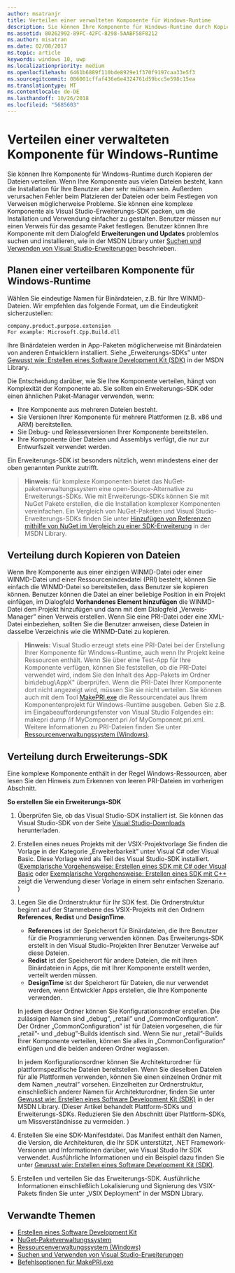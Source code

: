 ```yaml
---
author: msatranjr
title: Verteilen einer verwalteten Komponente für Windows-Runtime
description: Sie können Ihre Komponente für Windows-Runtime durch Kopieren der Dateien verteilen.
ms.assetid: 80262992-89FC-42FC-8298-5AABF58F8212
ms.author: misatran
ms.date: 02/08/2017
ms.topic: article
keywords: windows 10, uwp
ms.localizationpriority: medium
ms.openlocfilehash: 6461b6889f110bde8929e1f370f9197caa33e5f3
ms.sourcegitcommit: 086001cffaf436e6e4324761d59bcc5e598c15ea
ms.translationtype: MT
ms.contentlocale: de-DE
ms.lasthandoff: 10/26/2018
ms.locfileid: "5685603"
---
```

# <a name="distributing-a-managed-windows-runtime-component"></a>Verteilen einer verwalteten Komponente für Windows-Runtime



Sie können Ihre Komponente für Windows-Runtime durch Kopieren der Dateien verteilen. Wenn Ihre Komponente aus vielen Dateien besteht, kann die Installation für Ihre Benutzer aber sehr mühsam sein. Außerdem verursachen Fehler beim Platzieren der Dateien oder beim Festlegen von Verweisen möglicherweise Probleme. Sie können eine komplexe Komponente als Visual Studio-Erweiterungs-SDK packen, um die Installation und Verwendung einfacher zu gestalten. Benutzer müssen nur einen Verweis für das gesamte Paket festlegen. Benutzer können Ihre Komponente mit dem Dialogfeld **Erweiterungen und Updates** problemlos suchen und installieren, wie in der MSDN Library unter [Suchen und Verwenden von Visual Studio-Erweiterungen](https://msdn.microsoft.com/library/vstudio/dd293638.aspx) beschrieben.

## <a name="planning-a-distributable-windows-runtime-component"></a>Planen einer verteilbaren Komponente für Windows-Runtime

Wählen Sie eindeutige Namen für Binärdateien, z.B. für Ihre WINMD-Dateien. Wir empfehlen das folgende Format, um die Eindeutigkeit sicherzustellen:

``` syntax
company.product.purpose.extension
For example: Microsoft.Cpp.Build.dll
```

Ihre Binärdateien werden in App-Paketen möglicherweise mit Binärdateien von anderen Entwicklern installiert. Siehe „Erweiterungs-SDKs” unter [Gewusst wie: Erstellen eines Software Development Kit (SDK)](https://msdn.microsoft.com/library/hh768146.aspx) in der MSDN Library.

Die Entscheidung darüber, wie Sie Ihre Komponente verteilen, hängt von Komplexität der Komponente ab. Sie sollten ein Erweiterungs-SDK oder einen ähnlichen Paket-Manager verwenden, wenn:

-   Ihre Komponente aus mehreren Dateien besteht.
-   Sie Versionen Ihrer Komponente für mehrere Plattformen (z.B. x86 und ARM) bereitstellen.
-   Sie Debug- und Releaseversionen Ihrer Komponente bereitstellen.
-   Ihre Komponente über Dateien und Assemblys verfügt, die nur zur Entwurfszeit verwendet werden.

Ein Erweiterungs-SDK ist besonders nützlich, wenn mindestens einer der oben genannten Punkte zutrifft.

> **Hinweis:** für komplexe Komponenten bietet das NuGet-paketverwaltungssystem eine open-Source-Alternative zu Erweiterungs-SDKs. Wie mit Erweiterungs-SDKs können Sie mit NuGet Pakete erstellen, die die Installation komplexer Komponenten vereinfachen. Ein Vergleich von NuGet-Paketen und Visual Studio-Erweiterungs-SDKs finden Sie unter [Hinzufügen von Referenzen mithilfe von NuGet im Vergleich zu einer SDK-Erweiterung](https://msdn.microsoft.com/library/jj161096.aspx) in der MSDN Library.

## <a name="distribution-by-file-copy"></a>Verteilung durch Kopieren von Dateien

Wenn Ihre Komponente aus einer einzigen WINMD-Datei oder einer WINMD-Datei und einer Ressourcenindexdatei (PRI) besteht, können Sie einfach die WINMD-Datei so bereitstellen, dass Benutzer sie kopieren können. Benutzer können die Datei an einer beliebige Position in ein Projekt einfügen, im Dialogfeld **Vorhandenes Element hinzufügen** die WINMD-Datei dem Projekt hinzufügen und dann mit dem Dialogfeld „Verweis-Manager” einen Verweis erstellen. Wenn Sie eine PRI-Datei oder eine XML-Datei einbeziehen, sollten Sie die Benutzer anweisen, diese Dateien in dasselbe Verzeichnis wie die WINMD-Datei zu kopieren.

> **Hinweis:** Visual Studio erzeugt stets eine PRI-Datei bei der Erstellung Ihrer Komponente für Windows-Runtime, auch wenn Ihr Projekt keine Ressourcen enthält. Wenn Sie über eine Test-App für Ihre Komponente verfügen, können Sie feststellen, ob die PRI-Datei verwendet wird, indem Sie den Inhalt des App-Pakets im Ordner bin\\debug\\AppX" überprüfen. Wenn die PRI-Datei Ihrer Komponente dort nicht angezeigt wird, müssen Sie sie nicht verteilen. Sie können auch mit dem Tool [MakePRI.exe](https://msdn.microsoft.com/library/windows/apps/jj552945.aspx) die Ressourcendatei aus Ihrem Komponentenprojekt für Windows-Runtime ausgeben. Geben Sie z.B. im Eingabeaufforderungsfenster von Visual Studio Folgendes ein: makepri dump /if MyComponent.pri /of MyComponent.pri.xml. Weitere Informationen zu PRI-Dateien finden Sie unter [Ressourcenverwaltungssystem (Windows)](https://msdn.microsoft.com/library/windows/apps/jj552947.aspx).

## <a name="distribution-by-extension-sdk"></a>Verteilung durch Erweiterungs-SDK

Eine komplexe Komponente enthält in der Regel Windows-Ressourcen, aber lesen Sie den Hinweis zum Erkennen von leeren PRI-Dateien im vorherigen Abschnitt.

**So erstellen Sie ein Erweiterungs-SDK**

1.  Überprüfen Sie, ob das Visual Studio-SDK installiert ist. Sie können das Visual Studio-SDK von der Seite [Visual Studio-Downloads](https://www.visualstudio.com/downloads/download-visual-studio-vs) herunterladen.
2.  Erstellen eines neues Projekts mit der VSIX-Projektvorlage Sie finden die Vorlage in der Kategorie „Erweiterbarkeit” unter Visual C# oder Visual Basic. Diese Vorlage wird als Teil des Visual Studio-SDK installiert. ([Exemplarische Vorgehensweise: Erstellen eines SDK mit C# oder Visual Basic](https://msdn.microsoft.com/library/jj127119.aspx) oder [Exemplarische Vorgehensweise: Erstellen eines SDK mit C++](https://msdn.microsoft.com/library/jj127117.aspx) zeigt die Verwendung dieser Vorlage in einem sehr einfachen Szenario. )
3.  Legen Sie die Ordnerstruktur für Ihr SDK fest. Die Ordnerstruktur beginnt auf der Stammebene des VSIX-Projekts mit den Ordnern **References**, **Redist** und **DesignTime**.

    -   **References** ist der Speicherort für Binärdateien, die Ihre Benutzer für die Programmierung verwenden können. Das Erweiterungs-SDK erstellt in den Visual Studio-Projekten Ihrer Benutzer Verweise auf diese Dateien.
    -   **Redist** ist der Speicherort für andere Dateien, die mit Ihren Binärdateien in Apps, die mit Ihrer Komponente erstellt werden, verteilt werden müssen.
    -   **DesignTime** ist der Speicherort für Dateien, die nur verwendet werden, wenn Entwickler Apps erstellen, die Ihre Komponente verwenden.

    In jedem dieser Ordner können Sie Konfigurationsordner erstellen. Die zulässigen Namen sind „debug”, „retail” und „CommonConfiguration”. Der Ordner „CommonConfiguration” ist für Dateien vorgesehen, die für „retail”- und „debug”-Builds identisch sind. Wenn Sie nur „retail”-Builds Ihrer Komponente verteilen, können Sie alles in „CommonConfiguration” einfügen und die beiden anderen Ordner weglassen.

    In jedem Konfigurationsordner können Sie Architekturordner für plattformspezifische Dateien bereitstellen. Wenn Sie dieselben Dateien für alle Plattformen verwenden, können Sie einen einzelnen Ordner mit dem Namen „neutral” vorsehen. Einzelheiten zur Ordnerstruktur, einschließlich anderer Namen für Architekturordner, finden Sie unter [Gewusst wie: Erstellen eines Software Development Kit (SDK)](https://msdn.microsoft.com/library/hh768146.aspx) in der MSDN Library. (Dieser Artikel behandelt Plattform-SDKs und Erweiterungs-SDKs. Reduzieren Sie den Abschnitt über Plattform-SDKs, um Missverständnisse zu vermeiden. )

4.  Erstellen Sie eine SDK-Manifestdatei. Das Manifest enthält den Namen, die Version, die Architekturen, die Ihr SDK unterstützt, .NET Framework-Versionen und Informationen darüber, wie Visual Studio Ihr SDK verwendet. Ausführliche Informationen und ein Beispiel dazu finden Sie unter [Gewusst wie: Erstellen eines Software Development Kit (SDK)](https://msdn.microsoft.com/library/hh768146.aspx).
5.  Erstellen und verteilen Sie das Erweiterungs-SDK. Ausführliche Informationen einschließlich Lokalisierung und Signierung des VSIX-Pakets finden Sie unter „VSIX Deployment” in der MSDN Library.

## <a name="related-topics"></a>Verwandte Themen

* [Erstellen eines Software Development Kit](https://msdn.microsoft.com/library/hh768146.aspx)
* [NuGet-Paketverwaltungssystem](https://github.com/NuGet/Home)
* [Ressourcenverwaltungssystem (Windows)](https://msdn.microsoft.com/library/windows/apps/jj552947.aspx)
* [Suchen und Verwenden von Visual Studio-Erweiterungen](https://msdn.microsoft.com/library/dd293638.aspx)
* [Befehlsoptionen für MakePRI.exe](https://msdn.microsoft.com/library/windows/apps/jj552945.aspx)
